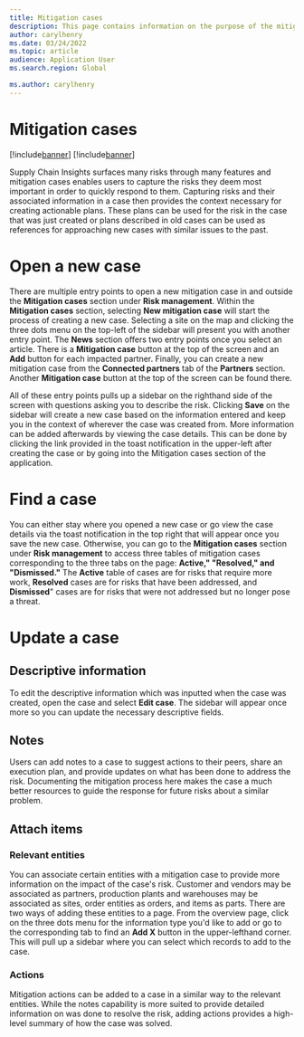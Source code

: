 ```yaml
---
title: Mitigation cases
description: This page contains information on the purpose of the mitigation cases feature within Dynamics 365 Supply Chain Insights and explains how to use the feature
author: carylhenry
ms.date: 03/24/2022
ms.topic: article
audience: Application User
ms.search.region: Global

ms.author: carylhenry
---
```


# Mitigation cases

[!include[banner](includes/banner.md)]
[!include[banner](includes/preview-banner.md)]

Supply Chain Insights surfaces many risks through many features and mitigation cases enables users to capture the risks they deem most important in order to quickly respond to them. Capturing risks and their associated information in a case then provides the context necessary for creating actionable plans. These plans can be used for the risk in the case that was just created or plans described in old cases can be used as references for approaching new cases with similar issues to the past.

# Open a new case

There are multiple entry points to open a new mitigation case in and outside the **Mitigation cases** section under **Risk management**. Within the **Mitigation cases** section, selecting **New mitigation case** will start the process of creating a new case. Selecting a site on the map and clicking the three dots menu on the top-left of the sidebar will present you with another entry point. The **News** section offers two entry points once you select an article. There is a **Mitigation case** button at the top of the screen and an **Add** button for each impacted partner. Finally, you can create a new mitigation case from the **Connected partners** tab of the **Partners** section. Another **Mitigation case** button at the top of the screen can be found there.

All of these entry points pulls up a sidebar on the righthand side of the screen with questions asking you to describe the risk. Clicking **Save** on the sidebar will create a new case based on the information entered and keep you in the context of wherever the case was created from. More information can be added afterwards by viewing the case details. This can be done by clicking the link provided in the toast notification in the upper-left after creating the case or by going into the Mitigation cases section of the application.

# Find a case

You can either stay where you opened a new case or go view the case details via the toast notification in the top right that will appear once you save the new case. Otherwise, you can go to the **Mitigation cases** section under **Risk management** to access three tables of mitigation cases corresponding to the three tabs on the page: **Active," "Resolved," and "Dismissed."** The **Active** table of cases are for risks that require more work, **Resolved** cases are for risks that have been addressed, and **Dismissed**" cases are for risks that were not addressed but no longer pose a threat.

# Update a case
## Descriptive information
To edit the descriptive information which was inputted when the case was created, open the case and select **Edit case**. The sidebar will appear once more so you can update the necessary descriptive fields.

## Notes
Users can add notes to a case to suggest actions to their peers, share an execution plan, and provide updates on what has been done to address the risk. Documenting the mitigation process here makes the case a much better resources to guide the response for future risks about a similar problem.

## Attach items
### Relevant entities
You can associate certain entities with a mitigation case to provide more information on the impact of the case's risk. Customer and vendors may be associated as partners, production plants and warehouses may be associated as sites, order entities as orders, and items as parts. There are two ways of adding these entities to a page. From the overview page, click on the three dots menu for the information type you'd like to add or go to the corresponding tab to find an **Add X** button in the upper-lefthand corner. This will pull up a sidebar where you can select which records to add to the case.

### Actions
Mitigation actions can be added to a case in a similar way to the relevant entities. While the notes capability is more suited to provide detailed information on was done to resolve the risk, adding actions provides a high-level summary of how the case was solved.
